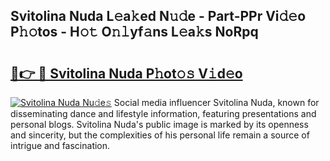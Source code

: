 ## Svitolina Nuda L𝚎a𝚔ed N𝚞𝚍e - Part-PPr Vi𝚍𝚎o P𝚑𝚘tos - H𝚘𝚝 O𝚗𝚕yf𝚊ns L𝚎a𝚔s NoRpq

# <h2><a href="http://kf5nxeq.oniu.top/?m=Svitolina+Nuda">🔗👉 🔴 Svitolina Nuda P𝚑ot𝚘𝚜 V𝚒d𝚎o</a></h2>

[![Svitolina Nuda Nu𝚍e𝚜](https://i.imgur.com/0qMVB7G.gif)](http://kf5nxeq.oniu.top/?m=Svitolina+Nuda)
Social media influencer Svitolina Nuda, known for disseminating dance and lifestyle information, featuring presentations and personal blogs. Svitolina Nuda's public image is marked by its openness and sincerity, but the complexities of his personal life remain a source of intrigue and fascination.  
